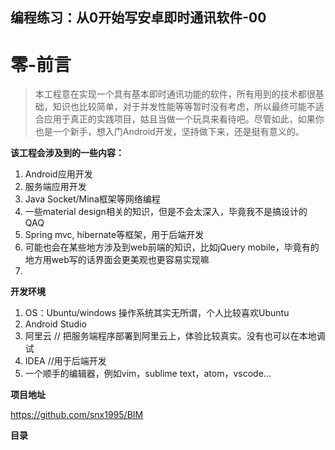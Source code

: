 ﻿## 编程练习：从0开始写安卓即时通讯软件-00 ##

零-前言
==

> 本工程意在实现一个具有基本即时通讯功能的软件，所有用到的技术都很基础，知识也比较简单，对于并发性能等等暂时没有考虑，所以最终可能不适合应用于真正的实践项目，姑且当做一个玩具来看待吧。尽管如此，如果你也是一个新手，想入门Android开发，坚持做下来，还是挺有意义的。

**该工程会涉及到的一些内容：**

 1. Android应用开发
 2. 服务端应用开发
 3. Java Socket/Mina框架等网络编程
 4. 一些material design相关的知识，但是不会太深入，毕竟我不是搞设计的QAQ
 5. Spring mvc, hibernate等框架，用于后端开发
 6. 可能也会在某些地方涉及到web前端的知识，比如jQuery mobile，毕竟有的地方用web写的话界面会更美观也更容易实现嘛
 7. 

**开发环境**

 1. OS：Ubuntu/windows 操作系统其实无所谓，个人比较喜欢Ubuntu
 2. Android Studio
 3. 阿里云 // 把服务端程序部署到阿里云上，体验比较真实。没有也可以在本地调试
 4. IDEA //用于后端开发
 5. 一个顺手的编辑器，例如vim，sublime text，atom，vscode...
 

**项目地址**

https://github.com/snx1995/BIM

**目录**

